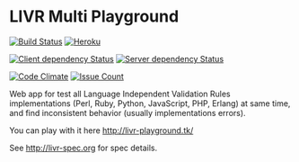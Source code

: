 LIVR Multi Playground
=====================

[![Build Status](https://travis-ci.org/SDSWanderer/livr-multi-playground.svg?branch=master)](https://travis-ci.org/SDSWanderer/livr-multi-playground)
[![Heroku](https://heroku-badge.herokuapp.com/?app=livr-playground&style=flat&svg=1)](https://livr-playground.herokuapp.com/)

[![Client dependency Status](https://www.versioneye.com/user/projects/58d23b5fcef50000242b6f7f/badge.svg?style=flat)](https://www.versioneye.com/user/projects/58d23b5fcef50000242b6f7f)
[![Server dependency Status](https://www.versioneye.com/user/projects/58d23b6fcef500003d136231/badge.svg?style=flat)](https://www.versioneye.com/user/projects/58d23b6fcef500003d136231)

[![Code Climate](https://codeclimate.com/github/SDSWanderer/livr-multi-playground/badges/gpa.svg)](https://codeclimate.com/github/SDSWanderer/livr-multi-playground)
[![Issue Count](https://codeclimate.com/github/SDSWanderer/livr-multi-playground/badges/issue_count.svg)](https://codeclimate.com/github/SDSWanderer/livr-multi-playground)


Web app for test all Language Independent Validation Rules implementations (Perl, Ruby, Python, JavaScript, PHP, Erlang) at same time,
and find inconsistent behavior (usually implementations errors).

You can play with it here http://livr-playground.tk/

See http://livr-spec.org for spec details.
